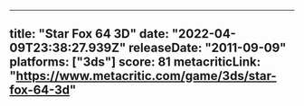 
---
title: "Star Fox 64 3D"
date: "2022-04-09T23:38:27.939Z"
releaseDate: "2011-09-09"
platforms: ["3ds"]
score: 81
metacriticLink: "https://www.metacritic.com/game/3ds/star-fox-64-3d"
---
